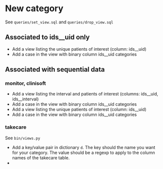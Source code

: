 

# New category
See `queries/set_view.sql` and `queries/drop_view.sql`


## Associated to ids__uid only
- Add a view listing the unique patients of interest (column: ids__uid)
- Add a case in the view with binary column ids__uid categories


## Associated with sequential data 
### monitor, clinisoft
- Add a view listing the interval and patients of interest (columns: ids__uid, ids__interval) 
- Add a case in the view with binary column ids__uid categories 
- Add a view listing the unique patients of interest (column: ids__uid)
- Add a case in the view with binary column ids__uid categories


### takecare
See `bin/views.py`
- Add a key/value pair in dictionary `d`. The key should the name you want for your category. 
The value should be a regexp to apply to the column names of the takecare table.
- 


